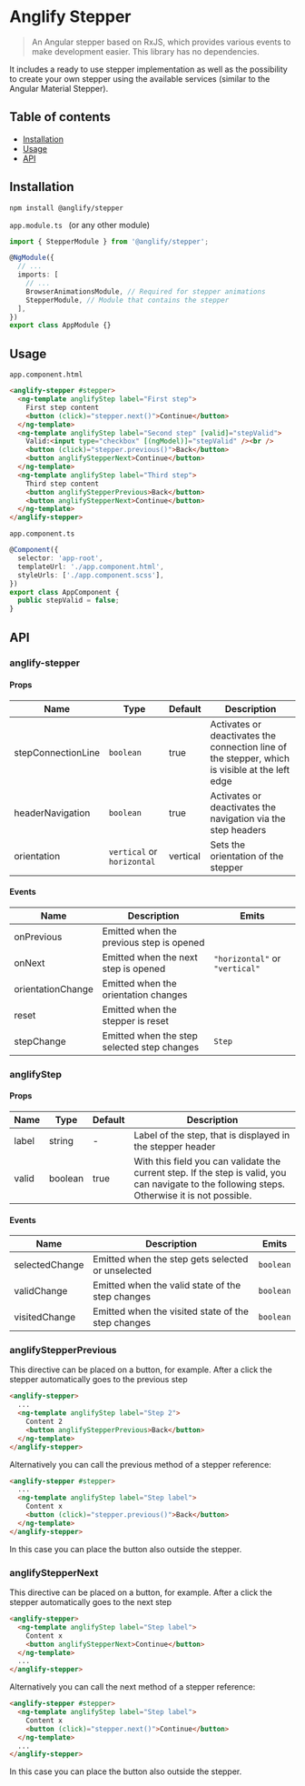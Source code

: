 # Anglify Stepper

> An Angular stepper based on RxJS, which provides various events to make development easier.
> This library has no dependencies.

It includes a ready to use stepper implementation as well as the possibility to create your own stepper using the
available services (similar to the Angular Material Stepper).

## Table of contents

- [Installation](#installation)
- [Usage](#usage)
- [API](#api)

## Installation

```shell
npm install @anglify/stepper
```

`app.module.ts ` (or any other module)

```typescript
import { StepperModule } from '@anglify/stepper';

@NgModule({
  // ...
  imports: [
    // ...
    BrowserAnimationsModule, // Required for stepper animations
    StepperModule, // Module that contains the stepper
  ],
})
export class AppModule {}
```

## Usage

`app.component.html`

```html
<anglify-stepper #stepper>
  <ng-template anglifyStep label="First step">
    First step content
    <button (click)="stepper.next()">Continue</button>
  </ng-template>
  <ng-template anglifyStep label="Second step" [valid]="stepValid">
    Valid:<input type="checkbox" [(ngModel)]="stepValid" /><br />
    <button (click)="stepper.previous()">Back</button>
    <button anglifyStepperNext>Continue</button>
  </ng-template>
  <ng-template anglifyStep label="Third step">
    Third step content
    <button anglifyStepperPrevious>Back</button>
    <button anglifyStepperNext>Continue</button>
  </ng-template>
</anglify-stepper>
```

`app.component.ts`

```typescript
@Component({
  selector: 'app-root',
  templateUrl: './app.component.html',
  styleUrls: ['./app.component.scss'],
})
export class AppComponent {
  public stepValid = false;
}
```

## API

### anglify-stepper

#### Props

| Name               | Type                       | Default  | Description                                                                                    |
| ------------------ | -------------------------- | -------- | ---------------------------------------------------------------------------------------------- |
| stepConnectionLine | `boolean`                  | true     | Activates or deactivates the connection line of the stepper, which is visible at the left edge |
| headerNavigation   | `boolean`                  | true     | Activates or deactivates the navigation via the step headers                                   |
| orientation        | `vertical` or `horizontal` | vertical | Sets the orientation of the stepper                                                            |

#### Events

| Name              | Description                                 | Emits                          |
| ----------------- | ------------------------------------------- | ------------------------------ |
| onPrevious        | Emitted when the previous step is opened    |                                |
| onNext            | Emitted when the next step is opened        | `"horizontal"` or `"vertical"` |
| orientationChange | Emitted when the orientation changes        |                                |
| reset             | Emitted when the stepper is reset           |                                |
| stepChange        | Emitted when the step selected step changes | `Step`                         |

### anglifyStep

#### Props

| Name  | Type    | Default | Description                                                                                                                                     |
| ----- | ------- | ------- | ----------------------------------------------------------------------------------------------------------------------------------------------- |
| label | string  | -       | Label of the step, that is displayed in the stepper header                                                                                      |
| valid | boolean | true    | With this field you can validate the current step. If the step is valid, you can navigate to the following steps. Otherwise it is not possible. |

#### Events

| Name           | Description                                        | Emits     |
| -------------- | -------------------------------------------------- | --------- |
| selectedChange | Emitted when the step gets selected or unselected  | `boolean` |
| validChange    | Emitted when the valid state of the step changes   | `boolean` |
| visitedChange  | Emitted when the visited state of the step changes | `boolean` |

### anglifyStepperPrevious

This directive can be placed on a button, for example. After a click the stepper automatically goes to the previous step

```html
<anglify-stepper>
  ...
  <ng-template anglifyStep label="Step 2">
    Content 2
    <button anglifyStepperPrevious>Back</button>
  </ng-template>
</anglify-stepper>
```

Alternatively you can call the previous method of a stepper reference:

```html
<anglify-stepper #stepper>
  ...
  <ng-template anglifyStep label="Step label">
    Content x
    <button (click)="stepper.previous()">Back</button>
  </ng-template>
</anglify-stepper>
```

In this case you can place the button also outside the stepper.

### anglifyStepperNext

This directive can be placed on a button, for example. After a click the stepper automatically goes to the next step

```html
<anglify-stepper>
  <ng-template anglifyStep label="Step label">
    Content x
    <button anglifyStepperNext>Continue</button>
  </ng-template>
  ...
</anglify-stepper>
```

Alternatively you can call the next method of a stepper reference:

```html
<anglify-stepper #stepper>
  <ng-template anglifyStep label="Step label">
    Content x
    <button (click)="stepper.next()">Continue</button>
  </ng-template>
  ...
</anglify-stepper>
```

In this case you can place the button also outside the stepper.
